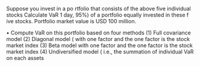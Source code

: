Suppose you invest in a po rtfolio that consists of the above five individual stocks Calculate
VaR 1 day, 95%) of a portfolio equally invested in these f ive stocks. Portfolio market value
is USD 100 million.

• Compute VaR on this portfolio based on four methods
(1) Full covariance model
(2) Diagonal model ( with one factor and the one factor is the stock market index
(3) Beta model with one factor and the one factor is the stock market index
(4) Undiversified model ( i.e., the summation of individual VaR on each assets
